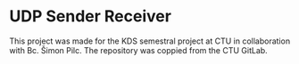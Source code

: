 # UDP Sender Receiver
This project was made for the KDS semestral project at CTU in collaboration with Bc. Šimon Pilc.
The repository was coppied from the CTU GitLab.
